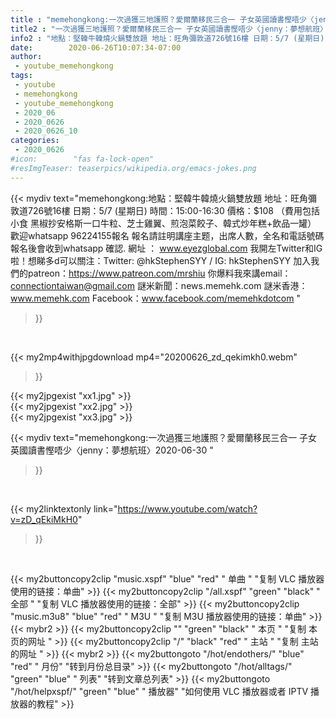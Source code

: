 ```yaml
---
title : "memehongkong:一次過獲三地護照？愛爾蘭移民三合一 子女英國讀書慳唔少〈jenny：夢想航班〉2020-06-30 "
title2 : "一次過獲三地護照？愛爾蘭移民三合一 子女英國讀書慳唔少〈jenny：夢想航班〉2020-06-30 "
info2 : "地點：堅韓牛韓燒火鍋雙放題 地址：旺角彌敦道726號16樓 日期：5/7 (星期日) 時間：15:00-16:30 價格：$108 （費用包括小食 黑椒抄安格斯一口牛粒、芝士雞翼、煎泡菜餃子、韓式炒年糕+飲品一罐）  歡迎whatsapp 96224155報名 報名請註明講座主题，出席人數，全名和電話號碼 報名後會收到whatsapp 確認. 網址 ： www.eyezglobal.com  我開左Twitter和IG啦！想睇多d可以關注：Twitter: @hkStephenSYY / IG: hkStephenSYY 加入我們的patreon：https://www.patreon.com/mrshiu 你爆料我來講email： connectiontaiwan@gmail.com 謎米新聞：news.memehk.com 謎米香港： www.memehk.com Facebook：www.facebook.com/memehkdotcom "
date:        2020-06-26T10:07:34-07:00
author:
 - youtube_memehongkong
tags:
 - youtube
 - memehongkong
 - youtube_memehongkong
 - 2020_06
 - 2020_0626
 - 2020_0626_10
categories:
 - 2020_0626
#icon:        "fas fa-lock-open"
#resImgTeaser: teaserpics/wikipedia.org/emacs-jokes.png
---
```


{{< mydiv text="memehongkong:地點：堅韓牛韓燒火鍋雙放題 地址：旺角彌敦道726號16樓 日期：5/7 (星期日) 時間：15:00-16:30 價格：$108 （費用包括小食 黑椒抄安格斯一口牛粒、芝士雞翼、煎泡菜餃子、韓式炒年糕+飲品一罐）  歡迎whatsapp 96224155報名 報名請註明講座主题，出席人數，全名和電話號碼 報名後會收到whatsapp 確認. 網址 ： www.eyezglobal.com  我開左Twitter和IG啦！想睇多d可以關注：Twitter: @hkStephenSYY / IG: hkStephenSYY 加入我們的patreon：https://www.patreon.com/mrshiu 你爆料我來講email： connectiontaiwan@gmail.com 謎米新聞：news.memehk.com 謎米香港： www.memehk.com Facebook：www.facebook.com/memehkdotcom "
>}}
<br>


{{< my2mp4withjpgdownload mp4="20200626_zd_qekimkh0.webm"
>}}

{{< my2jpgexist "xx1.jpg" >}}<br>
{{< my2jpgexist "xx2.jpg" >}}<br>
{{< my2jpgexist "xx3.jpg" >}}<br>



{{< mydiv text="memehongkong:一次過獲三地護照？愛爾蘭移民三合一 子女英國讀書慳唔少〈jenny：夢想航班〉2020-06-30 "
>}}
<br>

{{< my2linktextonly link="https://www.youtube.com/watch?v=zD_qEkiMkH0"
>}}


<br>

{{< my2buttoncopy2clip "music.xspf"        "blue"   "red"    " 单曲 "  "复制 VLC 播放器使用的链接：单曲" >}} {{< my2buttoncopy2clip "/all.xspf"         "green"  "black"  " 全部 "  "复制 VLC 播放器使用的链接：全部" >}} {{< my2buttoncopy2clip "music.m3u8"        "blue"   "red"    " M3U  "    "复制 M3U 播放器使用的链接：单曲" >}} {{< mybr2 >}} {{< my2buttoncopy2clip ""                  "green"  "black"  " 本页 "    "复制 本页的网址 " >}} {{< my2buttoncopy2clip "/"                 "black"  "red"    " 主站 "    "复制 主站的网址 " >}} {{< mybr2 >}} {{< my2buttongoto      "/hot/endothers/"   "blue"   "red"    " 月份"   "转到月份总目录" >}} {{< my2buttongoto      "/hot/alltags/"     "green"  "blue"   " 列表"   "转到文章总列表" >}} {{< my2buttongoto      "/hot/helpxspf/"    "green"  "blue"   " 播放器" "如何使用 VLC 播放器或者 IPTV 播放器的教程" >}} 
